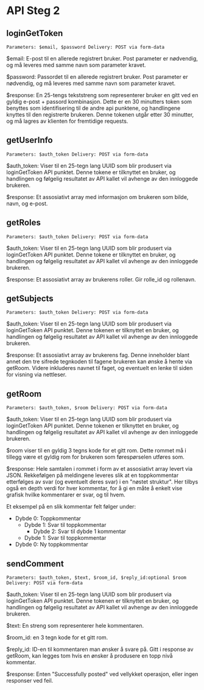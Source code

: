 # API Steg 2

## loginGetToken
    Parameters: $email, $password Delivery: POST via form-data
$email: E-post til en allerede registrert bruker. Post parameter er nødvendig,
og må leveres med samme navn som parameter kravet.

$password: Passordet til en allerede registrert bruker. Post parameter er nødvendig,
og må leveres med samme navn som parameter kravet.

$response: En 25-tengs tekststreng som representerer bruker en gitt ved en gyldig e-post + passord kombinasjon.
Dette er en 30 minutters token som benyttes som identifisering til
de andre api punktene, og handlingene knyttes til den registrerte brukeren.
Denne tokenen utgår etter 30 minutter, og må lagres av klienten for
fremtidige requests.

## getUserInfo
    Parameters: $auth_token Delivery: POST via form-data
$auth_token: Viser til en 25-tegn lang UUID som blir produsert via
loginGetToken API punktet. Denne tokene er tilknyttet en bruker,
og handlingen og følgelig resultatet av API kallet vil avhenge
av den innloggede brukeren.

$response: Et assosiativt array med informasjon om brukeren som bilde, navn, og e-post.

## getRoles
    Parameters: $auth_token Delivery: POST via form-data
$auth_token: Viser til en 25-tegn lang UUID som blir produsert via
loginGetToken API punktet. Denne tokene er tilknyttet en bruker,
og handlingen og følgelig resultatet av API kallet vil avhenge
av den innloggede brukeren.

$response: Et assosiativt array av brukerens roller. Gir rolle_id
og rollenavn.

## getSubjects
    Parameters: $auth_token Delivery: POST via form-data
$auth_token: Viser til en 25-tegn lang UUID som blir produsert via
loginGetToken API punktet. Denne tokenen er tilknyttet en bruker,
og handlingen og følgelig resultatet av API kallet vil avhenge
av den innloggede brukeren.

$response: Et assosiativt array av brukerens fag. Denne inneholder blant annet den
tre sifrede tegnkoden til fagene brukeren kan ønske å hente via getRoom. Videre inkluderes
navnet til faget, og eventuelt en lenke til siden for visning via nettleser.

## getRoom
    Parameters: $auth_token, $room Delivery: POST via form-data
$auth_token: Viser til en 25-tegn lang UUID som blir produsert via
loginGetToken API punktet. Denne tokenen er tilknyttet en bruker,
og handlingen og følgelig resultatet av API kallet vil avhenge
av den innloggede brukeren.

$room viser til en gyldig 3 tegns kode for et gitt rom. Dette
rommet må i tillegg være et gyldig rom for brukeren som førespørselen
utføres som.

$response: Hele samtalen i rommet i form av et assosiativt array levert via
JSON. Rekkefølgen på meldingene leveres slik at en toppkommentar
etterfølges av svar (og eventuelt deres svar) i en "nøstet struktur".
Her tilbys også en depth verdi for hver kommentar, for å gi en måte
å enkelt vise grafisk hvilke kommentarer er svar, og til hvem.

Et eksempel på en slik kommentar felt følger under:

+ Dybde 0: Toppkommentar
  + Dybde 1: Svar til toppkommentar
    + Dybde 2: Svar til dybde 1 kommentar
  + Dybde 1: Svar til toppkommentar
+ Dybde 0: Ny toppkommentar

## sendComment
    Parameters: $auth_token, $text, $room_id, $reply_id:optional $room Delivery: POST via form-data
$auth_token: Viser til en 25-tegn lang UUID som blir produsert via
loginGetToken API punktet. Denne tokenen er tilknyttet en bruker,
og handlingen og følgelig resultatet av API kallet vil avhenge
av den innloggede brukeren.

$text: En streng som representerer hele kommentaren.

$room_id: en 3 tegn kode for et gitt rom. 

$reply_id: ID-en til kommentaren man ønsker å svare på. Gitt i response
av getRoom, kan legges tom hvis en ønsker å produsere en topp nivå 
kommentar.

$response: Enten "Successfully posted" ved vellykket operasjon, eller
ingen responser ved feil.

